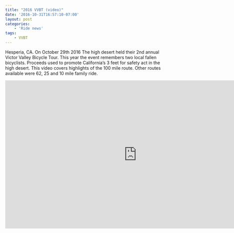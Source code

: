 ```yaml
---
title: "2016 VVBT (video)"
date: '2016-10-31T16:57:10-07:00'
layout: post
categories:
    - 'Ride news'
tags:
    - VVBT
---
```


Hesperia, CA. On October 29th 2016 The high desert held their 2nd annual Victor Valley Bicycle Tour. This year the event remembers two local fallen bicyclists. Proceeds used to promote California’s 3 feet for safety act in the high desert. This video covers highlights of the 100 mile route. Other routes available were 62, 25 and 10 mile family ride.

<iframe allow="accelerometer; autoplay; encrypted-media; gyroscope; picture-in-picture" allowfullscreen="" frameborder="0" height="473" loading="lazy" src="https://www.youtube.com/embed/N7ENPfSI_Ys?feature=oembed" title="Victor Valley Bicycle Tour 2016" width="840"></iframe>